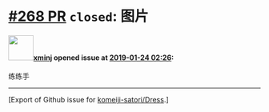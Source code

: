 # [\#268 PR](https://github.com/komeiji-satori/Dress/pull/268) `closed`: 图片

#### <img src="https://avatars.githubusercontent.com/u/34179109?u=5f22e5272f6e6c3aed5d908fb83613a38fa074c7&v=4" width="50">[xminj](https://github.com/xminj) opened issue at [2019-01-24 02:26](https://github.com/komeiji-satori/Dress/pull/268):

练练手  




-------------------------------------------------------------------------------



[Export of Github issue for [komeiji-satori/Dress](https://github.com/komeiji-satori/Dress).]
